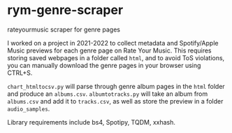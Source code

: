 # rym-genre-scraper
rateyourmusic scraper for genre pages

I worked on a project in 2021-2022 to collect metadata and Spotify/Apple Music previews for each genre page on Rate Your Music.
This requires storing saved webpages in a folder called `html`, and to avoid ToS violations, you can manually download the genre pages in your browser using CTRL+S.

`chart_htmltocsv.py` will parse through genre album pages in the `html` folder and produce an `albums.csv`.
`albumtotracks.py` will take an album from `albums.csv` and add it to `tracks.csv`, as well as store the preview in a folder `audio_samples`.

Library requirements include bs4, Spotipy, TQDM, xxhash.
